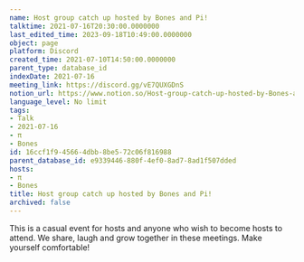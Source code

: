 ```yaml
---
name: Host group catch up hosted by Bones and Pi!
talktime: 2021-07-16T20:30:00.0000000
last_edited_time: 2023-09-18T10:49:00.0000000
object: page
platform: Discord
created_time: 2021-07-10T14:50:00.0000000
parent_type: database_id
indexDate: 2021-07-16
meeting_link: https://discord.gg/vE7QUXGDnS
notion_url: https://www.notion.so/Host-group-catch-up-hosted-by-Bones-and-Pi-16ccf1f945664dbb8be572c06f816988
language_level: No limit
tags:
- Talk
- 2021-07-16
- π
- Bones
id: 16ccf1f9-4566-4dbb-8be5-72c06f816988
parent_database_id: e9339446-880f-4ef0-8ad7-8ad1f507dded
hosts:
- π
- Bones
title: Host group catch up hosted by Bones and Pi!
archived: false
---
```


This is a casual event for hosts and anyone who wish to become hosts to attend.  We share, laugh and grow together in these meetings.  Make yourself comfortable!






